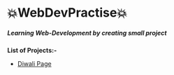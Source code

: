 # 💥WebDevPractise💥
##### Learning Web-Development by creating small project


**List of Projects:-**

- [Diwali Page]("practise1\README.md")

